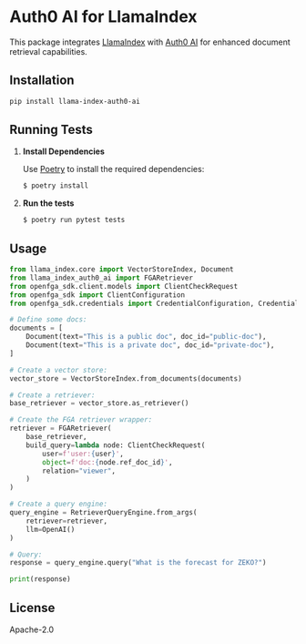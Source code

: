 # Auth0 AI for LlamaIndex

This package integrates [LlamaIndex](https://docs.llamaindex.ai/en/stable/) with [Auth0 AI](https://www.auth0.ai/) for enhanced document retrieval capabilities.

## Installation

```bash
pip install llama-index-auth0-ai
```

## Running Tests

1. **Install Dependencies**

   Use [Poetry](https://python-poetry.org/) to install the required dependencies:

   ```sh
   $ poetry install
   ```

2. **Run the tests**

   ```sh
   $ poetry run pytest tests
   ```

## Usage

```python
from llama_index.core import VectorStoreIndex, Document
from llama_index_auth0_ai import FGARetriever
from openfga_sdk.client.models import ClientCheckRequest
from openfga_sdk import ClientConfiguration
from openfga_sdk.credentials import CredentialConfiguration, Credentials

# Define some docs:
documents = [
    Document(text="This is a public doc", doc_id="public-doc"),
    Document(text="This is a private doc", doc_id="private-doc"),
]

# Create a vector store:
vector_store = VectorStoreIndex.from_documents(documents)

# Create a retriever:
base_retriever = vector_store.as_retriever()

# Create the FGA retriever wrapper:
retriever = FGARetriever(
    base_retriever,
    build_query=lambda node: ClientCheckRequest(
        user=f'user:{user}',
        object=f'doc:{node.ref_doc_id}',
        relation="viewer",
    )
)

# Create a query engine:
query_engine = RetrieverQueryEngine.from_args(
    retriever=retriever,
    llm=OpenAI()
)

# Query:
response = query_engine.query("What is the forecast for ZEKO?")

print(response)
```

## License

Apache-2.0
